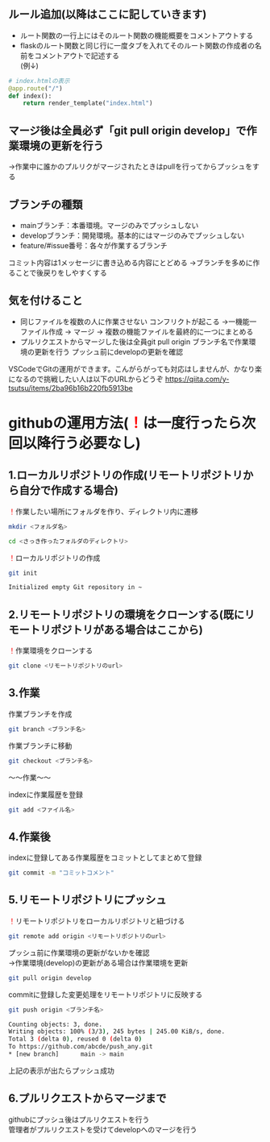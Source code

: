 
## ルール追加(以降はここに記していきます)
* ルート関数の一行上にはそのルート関数の機能概要をコメントアウトする
* flaskのルート関数と同じ行に一度タブを入れてそのルート関数の作成者の名前をコメントアウトで記述する<br>
(例↓)
```python
# index.htmlの表示
@app.route("/")	
def index():
	return render_template("index.html")
```

## マージ後は全員必ず「git pull origin develop」で作業環境の更新を行う<br>
→作業中に誰かのプルリクがマージされたときはpullを行ってからプッシュをする

## ブランチの種類
* mainブランチ：本番環境。マージのみでプッシュしない
* developブランチ：開発環境。基本的にはマージのみでプッシュしない
* feature/#issue番号：各々が作業するブランチ

コミット内容は1メッセージに書き込める内容にとどめる
	→ブランチを多めに作ることで後戻りをしやすくする

## 気を付けること
* 同じファイルを複数の人に作業させない
	コンフリクトが起こる
	→一機能一ファイル作成
		→ マージ → 複数の機能ファイルを最終的に一つにまとめる
* プルリクエストからマージした後は全員git pull origin ブランチ名で作業環境の更新を行う
	プッシュ前にdevelopの更新を確認

VSCodeでGitの運用ができます。こんがらがっても対応はしませんが、かなり楽になるので挑戦したい人は以下のURLからどうぞ
https://qiita.com/y-tsutsu/items/2ba96b16b220fb5913be

# githubの運用方法(<font color="Red">！</font>は一度行ったら次回以降行う必要なし)
## 1.ローカルリポジトリの作成(リモートリポジトリから自分で作成する場合)
<font color="Red">！</font>作業したい場所にフォルダを作り、ディレクトリ内に遷移
```bash
mkdir <フォルダ名>
```
```bash
cd <さっき作ったフォルダのディレクトリ>
```
<font color="Red">！</font>ローカルリポジトリの作成
```bash
git init

Initialized empty Git repository in ~
```
## 2.リモートリポジトリの環境をクローンする(既にリモートリポジトリがある場合はここから)
<font color="Red">！</font>作業環境をクローンする
```bash
git clone <リモートリポジトリのurl>
```
## 3.作業
作業ブランチを作成
```bash
git branch <ブランチ名>
```
作業ブランチに移動
```bash
git checkout <ブランチ名>
```

～～作業～～

indexに作業履歴を登録
```bash
git add <ファイル名>
```
## 4.作業後
indexに登録してある作業履歴をコミットとしてまとめて登録
```bash
git commit -m "コミットコメント"
```
## 5.リモートリポジトリにプッシュ
<font color="Red">！</font>リモートリポジトリをローカルリポジトリと紐づける
```bash
git remote add origin <リモートリポジトリのurl>
```
プッシュ前に作業環境の更新がないかを確認<br>
→作業環境(develop)の更新がある場合は作業環境を更新
```bash
git pull origin develop
```
commitに登録した変更処理をリモートリポジトリに反映する

```bash
git push origin <ブランチ名>

Counting objects: 3, done.
Writing objects: 100% (3/3), 245 bytes | 245.00 KiB/s, done.
Total 3 (delta 0), reused 0 (delta 0)
To https://github.com/abcde/push_any.git
* [new branch]      main -> main
```
上記の表示が出たらプッシュ成功
## 6.プルリクエストからマージまで
githubにプッシュ後はプルリクエストを行う<br>
管理者がプルリクエストを受けてdevelopへのマージを行う<br>